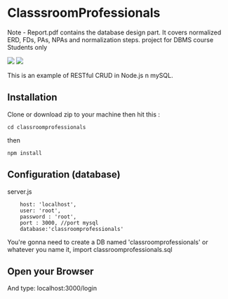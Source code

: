 # ClasssroomProfessionals
Note - Report.pdf contains the database design part. It covers normalized ERD, FDs, PAs, NPAs and normalization steps.
project for DBMS course Students only


<img src="https://raw.githubusercontent.com/madHEYsia/ClassroomProfessionals/master/screenshot.JPG" >
<img src="https://raw.githubusercontent.com/madHEYsia/ClassroomProfessionals/master/screenshot1.JPG" >

This is an example of RESTful CRUD in Node.js n mySQL.

## Installation
Clone or download zip to your machine then hit this :

    cd classroomprofessionals

then

    npm install

## Configuration (database)
server.js

        host: 'localhost',
        user: 'root',
        password : 'root',
        port : 3000, //port mysql
        database:'classroomprofessionals'



You're gonna need to create a DB named 'classroomprofessionals' or whatever you name it,  import classroomprofessionals.sql


## Open your Browser
And type: localhost:3000/login
